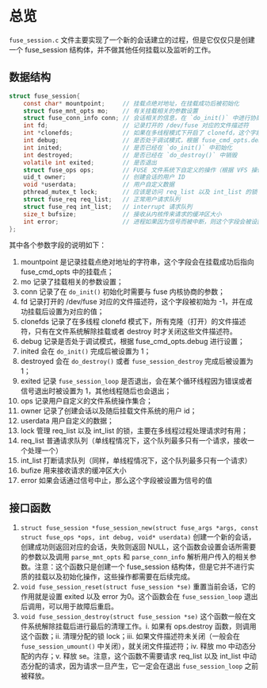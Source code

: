 # 总览
`fuse_session.c` 文件主要实现了一个新的会话建立的过程，但是它仅仅只是创建一个 fuse_session 结构体，并不做其他任何挂载以及监听的工作。

## 数据结构
```c
struct fuse_session{
	const char* mountpoint;		// 挂载点绝对地址，在挂载成功后被初始化
	struct fuse_mnt_opts mo;	// 有关挂载相关的参数设置
	struct fuse_conn_info conn; // 会话相关的信息，在 `do_init()` 中进行协商
	int fd;						// 记录打开的 /dev/fuse 对应的文件描述符
	int *clonefds;				// 如果在多线程模式下开启了 clonefd，这个字段是所有克隆文件描述符的数组，用于解除挂载时关闭这些文件描述符
	int debug;					// 是否处于调试模式，根据 fuse_cmd_opts.debug 来设置
	int inited;					// 是否已经在 `do_init()` 中初始化
	int destroyed;				// 是否已经在 `do_destroy()` 中销毁
	volatile int exited;		// 是否退出
	struct fuse_ops ops;		// FUSE 文件系统下自定义的操作（根据 VFS 操作接口格式）
	uid_t owner;				// 创建会话的用户 ID
	void *userdata;				// 用户自定义数据
	pthread_mutex_t lock;		// 应该是访问 req_list 以及 int_list 的锁
	struct fuse_req req_list;	// 正常用户请求队列
	struct fuse_req int_list;	// interrupt 请求队列
	size_t bufsize;				// 接收从内核传来请求的缓冲区大小
	int error;					// 进程如果因为信号而被中断，则这个字段会被设置
};
```
其中各个参数字段的说明如下：
1. mountpoint 是记录挂载点绝对地址的字符串，这个字段会在挂载成功后指向 fuse_cmd_opts 中的挂载点；
2. mo 记录了挂载相关的参数设置；
3. conn 记录了在 `do_init()` 初始化时需要与 fuse 内核协商的参数；
4. fd 记录打开的 /dev/fuse 对应的文件描述符，这个字段被初始为 -1，并在成功挂载后设置为对应的值；
5. clonefds 记录了在多线程 clonefd 模式下，所有克隆（打开）的文件描述符，只有在文件系统解除挂载或者 destroy 时才关闭这些文件描述符。
6. debug 记录是否处于调试模式，根据 fuse_cmd_opts.debug 进行设置；
7. inited 会在 `do_init()` 完成后被设置为 1；
8. destroyed 会在 `do_destroy()` 或者 `fuse_session_destroy` 完成后被设置为 1；
9. exited 记录 `fuse_session_loop` 是否退出，会在某个循环线程因为错误或者信号退出时被设置为 1，其他线程随后也会退出；
10. ops 记录用户自定义的文件系统操作集合；
11. owner 记录了创建会话以及随后挂载文件系统的用户 id；
12. userdata 用户自定义的数据；
13. lock 管理 req_list 以及 int_list 的锁，主要在多线程过程处理请求时有用；
14. req_list 普通请求队列（单线程情况下，这个队列最多只有一个请求，接收一个处理一个）
15. int_list 打断请求队列（同样，单线程情况下，这个队列最多只有一个请求）
16. bufize 用来接收请求的缓冲区大小
17. error 如果会话通过信号中止，那么这个字段被设置为信号的值

## 接口函数
1. `struct fuse_session *fuse_session_new(struct fuse_args *args, const struct fuse_ops *ops, int debug, void* userdata)` 创建一个新的会话，创建成功则返回对应的会话，失败则返回 NULL，这个函数会设置会话所需要的参数以及调用 `parse_mnt_opts` 和 `parse_conn_info` 解析用户传入的相关参数。注意：这个函数只是创建一个 fuse_session 结构体，但是它并不进行实质的挂载以及初始化操作，这些操作都需要在后续完成。
2. `void fuse_session_reset(struct fuse_session *se)` 重置当前会话，它的作用就是设置 exited 以及 error 为0。这个函数会在 `fuse_session_loop` 退出后调用，可以用于故障后重启。
3. `void fuse_session_destroy(struct fuse_session *se)` 这个函数一般在文件系统解除挂载后进行最后的清理工作。i. 如果有 ops.destroy 函数，则调用这个函数；ii. 清理分配的锁 lock；iii. 如果文件描述符未关闭（一般会在 `fuse_session_umount()` 中关闭），就关闭文件描述符；iv. 释放 mo 中动态分配的内存；v. 释放 se。注意，这个函数不需要请求 req_list 以及 int_list 中动态分配的请求，因为请求一旦产生，它一定会在退出 `fuse_session_loop` 之前被释放。